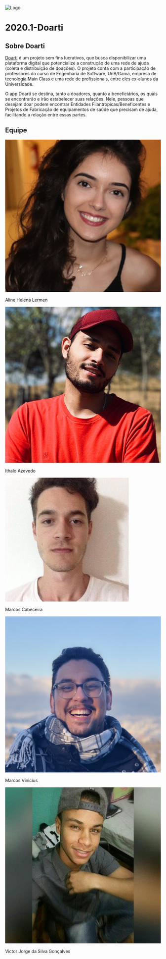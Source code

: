 ![Logo](/assets/images/logo_com_slogan.png)

# 2020.1-Doarti
## Sobre Doarti
[Doarti](https://doarti.com.br/) é um projeto sem fins lucrativos, que busca disponibilizar uma plataforma digital que potencialize a construção de uma rede de ajuda (coleta e distribuição de doações). O projeto conta com a participação de professores do curso de Engenharia de Software, UnB/Gama, empresa de tecnologia Main Class e uma rede de profissionais, entre eles ex-alunos da Universidade.

O app Doarti se destina, tanto a doadores, quanto a beneficiários, os quais se encontrarão e irão estabelecer suas relações. Nele, pessoas que desejam doar podem encontrar Entidades Filantrópicas/Beneficentes e Projetos de Fabricação de equipamentos de saúde que precisam de ajuda, facilitando a relação entre essas partes.

## Equipe

  <div class="members">
    <div class="member">
      <img src="./assets/images/equipe/aline.jpg" alt="member name">
      <p>Aline Helena Lermen<p>
    </div>
    <div class="member">
      <img src="./assets/images/equipe/ithalo.jpg" alt="member name">
      <p>Ithalo Azevedo<p>
    </div>
    <div class="member">
      <img src="./assets/images/equipe/marcos_cabeceira.jpeg" alt="member name">
      <p>Marcos Cabeceira<p>
    </div>
    </div>
    <div class="member line2">
    <div class="member">
      <img src="./assets/images/equipe/marcos_floresta.jpg" alt="member name">
      <p>Marcos Vinicius<p>
    </div>
    <div class="member">
      <img src="./assets/images/equipe/victor.jpg"alt="member name">
      <p>Victor Jorge da Silva Gonçalves<p>
    </div>
 



